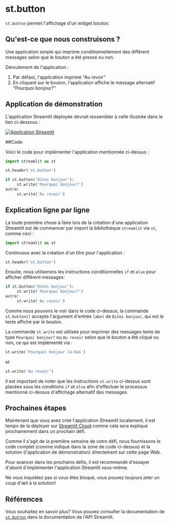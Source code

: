 # st.button

`st.button` permet l'affichage d'un widget bouton.

## Qu'est-ce que nous construisons ?

Une application simple qui imprime conditionnellement des différent messages selon que le bouton a été pressé ou non.

Déroulement de l'application :

1. Par défaut, l'application imprime "Au revoir"
2. En cliquant sur le bouton, l'application affiche le message alternatif "Pourquoi bonjour?"

## Application de démonstration

L'application Streamlit déployée devrait ressembler à celle illustrée dans le lien ci-dessous :

[![Application Streamlit](https://static.streamlit.io/badges/streamlit_badge_black_white.svg)](https://share.streamlit.io/dataprofessor/st.button/)

##Code

Voici le code pour implémenter l'application mentionnée ci-dessus :

```python
import streamlit as st

st.header('st.button')

if st.button('Dites bonjour'):
     st.write('Pourquoi bonjour?')
autre:
     st.write('Au revoir')
```

## Explication ligne par ligne

La toute première chose à faire lors de la création d'une application Streamlit est de commencer par import la bibliothèque `streamlit` via `st`, comme ceci :

```python
import streamlit as st
```

Continuous avec la création d'un titre pour l'application :

```python
st.header('st.button')
```

Ensuite, nous utiliserons les instructions conditionnelles `if` et `else` pour afficher différent messages:

```python
if st.button('Dites bonjour'):
     st.write('Pourquoi bonjour?')
autre:
     st.write('Au revoir')
```

Comme nous pouvons le voir dans le code ci-dessus, la commande `st.button()` accepte l'argument d'entrée `label` de `Dites bonjour`, qui est le texte affiché par le bouton.

La commande `st.write` est utilisée pour imprimer des messages texte de type `Pourquoi bonjour?` ou `Au revoir` selon que le bouton a été cliqué ou non, ce qui est implémenté via :


```python
st.write('Pourquoi bonjour là-bas')
```

et

```python
st.write('Au revoir')
```

Il est important de noter que les instructions `st.write` ci-dessus sont placées sous les conditions `if` et `else` afin d'effectuer le processus mentionné ci-dessus d'affichage alternatif des messages.

## Prochaines étapes

Maintenant que vous avez créé l'application Streamlit localement, il est temps de la déployer sur [Streamlit Cloud](https://streamlit.io/cloud) comme cela sera expliqué prochainement dans un prochain défi.

Comme il s'agit de la première semaine de votre défi, nous fournissons le code complet (comme indiqué dans la zone de code ci-dessus) et la solution (l'application de démonstration) directement sur cette page Web.

Pour avancer dans les prochains défis, il est recommandé d'essayer d'abord d'implémenter l'application Streamlit vous-même.

Ne vous inquiétez pas si vous êtes bloqué, vous pouvez toujours jeter un coup d'œil à la solution!

## Références

Vous souhaitez en savoir plus? Vous pouvez consulter la documentation de [`st.button`](https://docs.streamlit.io/library/api-reference/widgets/st.button) dans la documentation de l'API Streamlit.
